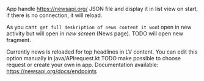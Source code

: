 App handle https://newsapi.org/ JSON file and display it in list view on start, if there is no connection, it will reload.


As you can`t get full deskription of news content it won`t open in new activity but will open in *new screen* (News page). TODO will open new fragment.

Currently news is reloaded for top headlines in LV content.
You can edit this option manually in java/APIrequest.kt TODO make possible to choose request or create your own in app.
Documentation available: https://newsapi.org/docs/endpoints

